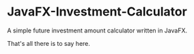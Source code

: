 # JavaFX-Investment-Calculator
A simple future investment amount calculator written in JavaFX.

That's all there is to say here.
